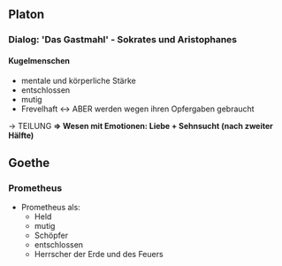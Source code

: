 ## Platon
### Dialog: 'Das Gastmahl' - Sokrates und Aristophanes
#### Kugelmenschen
- mentale und körperliche Stärke
- entschlossen
- mutig
- Frevelhaft <-> ABER werden wegen ihren Opfergaben gebraucht

-> TEILUNG
**=> Wesen mit Emotionen: Liebe + Sehnsucht (nach zweiter Hälfte)**


## Goethe
### Prometheus
- Prometheus als:
	- Held
	- mutig
	- Schöpfer
	- entschlossen
	- Herrscher der Erde und des Feuers